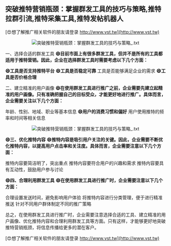 ## **突破推特营销瓶颈：掌握群发工具的技巧与策略,推特拉群引流,推特采集工具,推特发帖机器人**

[😍想了解推广相关软件的朋友请登录 http://www.vst.tw](http://www.vst.tw)

 <center><img src="https://vst.tw/MP4/tuiguang/png/2.png" alt="突破推特营销瓶颈：掌握群发工具的技巧与策略_.txt"></center>

一、选择合适的群发工具
**😄目前市面上有很多群发工具，但并不是所有的工具都适用于推特营销。因此，企业在选择群发工具时需要考虑以下几个方面：**

**😄工具是否支持推特平台**
**😄工具是否稳定可靠**
工具是否能够满足企业的需求
**😄工具是否价格合理**

二、建立精准的用户画像
**😄在使用群发工具进行推广之前，企业需要先建立起精准的用户画像。只有准确把握自己的目标受众，才能更好地进行推广。具体而言，企业需要关注以下几个方面：**

年龄、性别、地域、职业等基本信息
**😄用户的消费习惯和偏好**
用户使用推特的频率和时间等相关信息

 <center><img src="https://vst.tw/MP4/tuiguang/png/7.png" alt="突破推特营销瓶颈：掌握群发工具的技巧与策略_.txt"></center>

**😄三、优化推特内容**
**😄推特内容是吸引用户关注的关键。因此，企业需要不断优化推特内容，以提高用户点击率和关注度。具体而言，企业需要注意以下几个方面：**

推特内容要简洁明了，突出重点
推特内容要符合用户的兴趣和需求
推特内容要具有互动性，鼓励用户参与讨论

**😄四、合理利用群发工具**
**😄在使用群发工具进行推广时，企业需要注意以下几个方面：**

合理设置发送时间，避免影响用户体验
将推特内容进行分类管理，便于进行精准推送
针对不同用户群体制定不同的推广策略

总之，在使用群发工具进行推广时，企业需要注意选择合适的工具、建立精准的用户画像、优化推特内容和合理利用群发工具等方面。只有这样，才能够更好地突破推特营销瓶颈，将信息传播给更多的潜在客户。

[😍想了解推广相关软件的朋友请登录 http://www.vst.tw](http://www.vst.tw)



